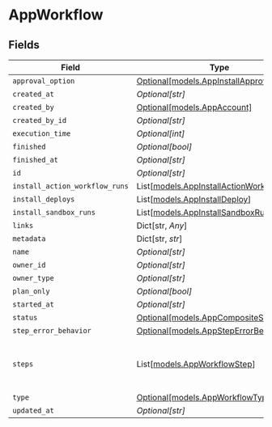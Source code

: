 # AppWorkflow


## Fields

| Field                                                                                | Type                                                                                 | Required                                                                             | Description                                                                          |
| ------------------------------------------------------------------------------------ | ------------------------------------------------------------------------------------ | ------------------------------------------------------------------------------------ | ------------------------------------------------------------------------------------ |
| `approval_option`                                                                    | [Optional[models.AppInstallApprovalOption]](../models/appinstallapprovaloption.md)   | :heavy_minus_sign:                                                                   | N/A                                                                                  |
| `created_at`                                                                         | *Optional[str]*                                                                      | :heavy_minus_sign:                                                                   | N/A                                                                                  |
| `created_by`                                                                         | [Optional[models.AppAccount]](../models/appaccount.md)                               | :heavy_minus_sign:                                                                   | N/A                                                                                  |
| `created_by_id`                                                                      | *Optional[str]*                                                                      | :heavy_minus_sign:                                                                   | N/A                                                                                  |
| `execution_time`                                                                     | *Optional[int]*                                                                      | :heavy_minus_sign:                                                                   | N/A                                                                                  |
| `finished`                                                                           | *Optional[bool]*                                                                     | :heavy_minus_sign:                                                                   | N/A                                                                                  |
| `finished_at`                                                                        | *Optional[str]*                                                                      | :heavy_minus_sign:                                                                   | N/A                                                                                  |
| `id`                                                                                 | *Optional[str]*                                                                      | :heavy_minus_sign:                                                                   | N/A                                                                                  |
| `install_action_workflow_runs`                                                       | List[[models.AppInstallActionWorkflowRun](../models/appinstallactionworkflowrun.md)] | :heavy_minus_sign:                                                                   | N/A                                                                                  |
| `install_deploys`                                                                    | List[[models.AppInstallDeploy](../models/appinstalldeploy.md)]                       | :heavy_minus_sign:                                                                   | N/A                                                                                  |
| `install_sandbox_runs`                                                               | List[[models.AppInstallSandboxRun](../models/appinstallsandboxrun.md)]               | :heavy_minus_sign:                                                                   | N/A                                                                                  |
| `links`                                                                              | Dict[str, *Any*]                                                                     | :heavy_minus_sign:                                                                   | N/A                                                                                  |
| `metadata`                                                                           | Dict[str, *str*]                                                                     | :heavy_minus_sign:                                                                   | N/A                                                                                  |
| `name`                                                                               | *Optional[str]*                                                                      | :heavy_minus_sign:                                                                   | N/A                                                                                  |
| `owner_id`                                                                           | *Optional[str]*                                                                      | :heavy_minus_sign:                                                                   | N/A                                                                                  |
| `owner_type`                                                                         | *Optional[str]*                                                                      | :heavy_minus_sign:                                                                   | N/A                                                                                  |
| `plan_only`                                                                          | *Optional[bool]*                                                                     | :heavy_minus_sign:                                                                   | N/A                                                                                  |
| `started_at`                                                                         | *Optional[str]*                                                                      | :heavy_minus_sign:                                                                   | N/A                                                                                  |
| `status`                                                                             | [Optional[models.AppCompositeStatus]](../models/appcompositestatus.md)               | :heavy_minus_sign:                                                                   | N/A                                                                                  |
| `step_error_behavior`                                                                | [Optional[models.AppStepErrorBehavior]](../models/appsteperrorbehavior.md)           | :heavy_minus_sign:                                                                   | N/A                                                                                  |
| `steps`                                                                              | List[[models.AppWorkflowStep](../models/appworkflowstep.md)]                         | :heavy_minus_sign:                                                                   | steps represent each piece of the workflow                                           |
| `type`                                                                               | [Optional[models.AppWorkflowType]](../models/appworkflowtype.md)                     | :heavy_minus_sign:                                                                   | N/A                                                                                  |
| `updated_at`                                                                         | *Optional[str]*                                                                      | :heavy_minus_sign:                                                                   | N/A                                                                                  |